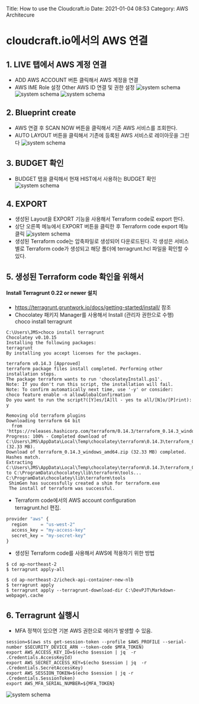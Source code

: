 Title: How to use the Cloudcraft.io
Date: 2021-01-04 08:53
Category: AWS Architecure

# cloudcraft.io에서의 AWS 연결 #

## 1. LIVE 탭에서 AWS 계정 연결 ##
- ADD AWS ACCOUNT 버튼 클릭해서 AWS 계정을 연결
- AWS IME Role 설정 
  Other AWS ID 연결 및 권한 설정
  ![system schema](images/add_ime_role.png)
  ![system schema](images/readonly_access.png)
  ![system schema](images/create_role.png)
## 2. Blueprint create ##
- AWS 연결 후 SCAN NOW 버튼을 클릭해서 기존 AWS 서비스를 조회한다. 
- AUTO LAYOUT 버튼을 클릭해서 기존에 등록된 AWS 서비스로 레이아웃을 그린다
  ![system schema](images/layout-001.png)
## 3. BUDGET 확인 ##
- BUDGET 탭을 클릭해서 현재 HIST에서 사용하는 BUDGET 확인
  ![system schema](images/layout-002.png)
## 4. EXPORT ##
- 생성된 Layout을 EXPORT 기능을 사용해서 Terraform code로 export 한다.
- 상단 오른쪽 메뉴에서 EXPORT 버튼을 클릭한 후 Terraform code export 메뉴 클릭
  ![system schema](images/layout-003.png)
- 생성된 Terraform code는 압축파일로 생성되어 다운로드된다. 
  각 생성은 서비스별로 Terraform code가 생성되고 해당 폴더에 terragrunt.hcl 파일을 확인할 수 있다.  
## 5. 생성된 Terraform code 확인을 위해서 
#### Install Terragrunt 0.22 or newer 설치 
- https://terragrunt.gruntwork.io/docs/getting-started/install/ 참조
- Chocolatey 패키지 Manager를 사용해서 Install (관리자 권한으로 수행)  
  choco install terragrunt  
```
C:\Users\JMS>choco install terragrunt
Chocolatey v0.10.15
Installing the following packages:
terragrunt
By installing you accept licenses for the packages.

terraform v0.14.3 [Approved]
terraform package files install completed. Performing other installation steps.
The package terraform wants to run 'chocolateyInstall.ps1'.
Note: If you don't run this script, the installation will fail.
Note: To confirm automatically next time, use '-y' or consider:
choco feature enable -n allowGlobalConfirmation
Do you want to run the script?([Y]es/[A]ll - yes to all/[N]o/[P]rint): y

Removing old terraform plugins
Downloading terraform 64 bit
  from 'https://releases.hashicorp.com/terraform/0.14.3/terraform_0.14.3_windows_amd64.zip'
Progress: 100% - Completed download of C:\Users\JMS\AppData\Local\Temp\chocolatey\terraform\0.14.3\terraform_0.14.3_windows_amd64.zip (32.33 MB).
Download of terraform_0.14.3_windows_amd64.zip (32.33 MB) completed.
Hashes match.
Extracting C:\Users\JMS\AppData\Local\Temp\chocolatey\terraform\0.14.3\terraform_0.14.3_windows_amd64.zip to C:\ProgramData\chocolatey\lib\terraform\tools...
C:\ProgramData\chocolatey\lib\terraform\tools
 ShimGen has successfully created a shim for terraform.exe
 The install of terraform was successful.
```
- Terraform code에서의 AWS account configuration  
  terragrunt.hcl 편집.  
```python
provider "aws" {
  region     = "us-west-2"
  access_key = "my-access-key"
  secret_key = "my-secret-key"
}
```
- 생성된 Terraform code를 사용해서 AWS에 적용하기 위한 방법
```
$ cd ap-northeast-2
$ terragrunt apply-all
```
```
$ cd ap-northeast-2/icheck-api-container-new-nlb
$ terragrunt apply
$ terragrunt apply --terragrunt-download-dir C:\DevPJT\Markdown-webpage\.cache
```

## 6. Terragrunt 실행시 
- MFA 정책이 있으면 기본 AWS 권한으로 에러가 발생할 수 있음.
```
session=$(aws sts get-session-token --profile $AWS_PROFILE --serial-number $SECURITY_DEVICE_ARN --token-code $MFA_TOKEN)
export AWS_ACCESS_KEY_ID=$(echo $session | jq  -r .Credentials.AccessKeyId)
export AWS_SECRET_ACCESS_KEY=$(echo $session | jq  -r .Credentials.SecretAccessKey)
export AWS_SESSION_TOKEN=$(echo $session | jq -r .Credentials.SessionToken)
export AWS_MFA_SERIAL_NUMBER=${MFA_TOKEN}
```

![system schema](images/JMS.png)
